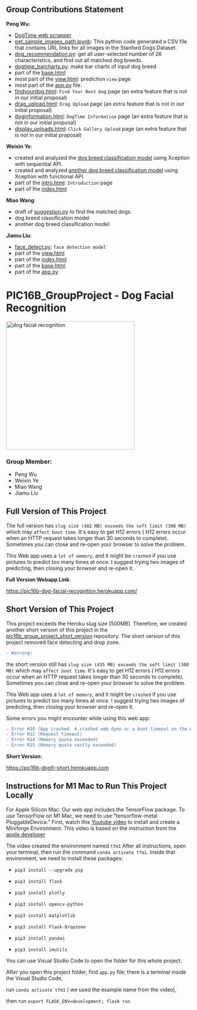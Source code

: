 ## **Group Contributions Statement**

**Peng Wu**:  
- [DogTime web scrapper](https://github.com/PengWu2626/PIC16B_GroupProject/tree/main/DogTime_scraper)
- [get_sample_images_path.ipynb](https://github.com/PengWu2626/PIC16B_GroupProject/blob/main/data/get_sample_images_path.ipynb): This python code generated a CSV file that contains URL links for all images in the Stanford Dogs Dataset.
- [dog_recommendation.py](https://github.com/PengWu2626/PIC16B_GroupProject/blob/main/src/dog_recommendation.py): get all user-selected number of 26 characteristics, and find out all matched dog breeds.
- [dogtime_barcharts.py](https://github.com/PengWu2626/PIC16B_GroupProject/blob/main/src/dogtime_barcharts.py): make bar charts of input dog breed
- part of the [base.html](https://github.com/PengWu2626/PIC16B_GroupProject/blob/main/templates/base.html)
- most part of the [view.html](https://github.com/PengWu2626/PIC16B_GroupProject/blob/main/templates/view.html): prediction `view` page
- most part of the [app.py](https://github.com/PengWu2626/PIC16B_GroupProject/blob/main/app.py) file.
- [findyourdog.html](https://github.com/PengWu2626/PIC16B_GroupProject/blob/main/templates/findyourdog.html): `Find Your Best Dog` page (an extra feature that is not in our initial proposal)
- [drag_upload.html](https://github.com/PengWu2626/PIC16B_GroupProject/blob/main/templates/drag_upload.html): `Drag Upload` page (an extra feature that is not in our initial proposal)
- [doginformation.html](https://github.com/PengWu2626/PIC16B_GroupProject/blob/main/templates/doginformation.html): `DogTime Information` page (an extra feature that is not in our initial proposal)
- [display_uploads.html](https://github.com/PengWu2626/PIC16B_GroupProject/blob/main/templates/display_uploads.html): `Click Gallery Upload` page (an extra feature that is not in our initial proposal)



**Weixin Ye**:
- created and analyzed the [dog breed classification model](https://github.com/PengWu2626/PIC16B_GroupProject/blob/main/data/Model1.ipynb) using Xception with sequential API.
- created and analyzed [another dog breed classification model](https://github.com/PengWu2626/PIC16B_GroupProject/blob/main/data/Model2.ipynb) using Xception with functional API.
- part of the [intro.html](https://github.com/PengWu2626/PIC16B_GroupProject/blob/main/templates/intro.html): `Introduction` page
- part of the [index.html](https://github.com/PengWu2626/PIC16B_GroupProject/blob/main/templates/index.html)



**Miao Wang**:
- draft of [suggestion.py](https://github.com/PengWu2626/pic16b_group_project_short_version/blob/main/src/suggestion.py) to find the matched dogs.
- dog breed classification model 
- another dog breed classification model 


**Jiamu Liu**:
- [face_detect.py](https://github.com/PengWu2626/PIC16B_GroupProject/blob/main/src/face_detect.py): `face detection model`
- part of the [view.html](https://github.com/PengWu2626/PIC16B_GroupProject/blob/main/templates/view.html)
- part of the [index.html](https://github.com/PengWu2626/PIC16B_GroupProject/blob/main/templates/index.html)
- part of the [base.html](https://github.com/PengWu2626/PIC16B_GroupProject/blob/main/templates/base.html)
- part of the [app.py](https://github.com/PengWu2626/PIC16B_GroupProject/blob/main/app.py)




# PIC16B_GroupProject - Dog Facial Recognition

<img src="https://humanepro.org/sites/default/files/styles/article_new/public/images/post/Scoop_FaceValue_cover.jpg" alt="dog facial recognition" width="350"/>

### Group Member:

- Peng Wu
- Weixin Ye
- Miao Wang
- Jiamu Liu

## Full Version of This Project

The full version has `slug size (482 MB) exceeds the soft limit (300 MB)` which may `affect boot time`.
It's easy to get H12 errors ( H12 errors occur when an HTTP request takes longer than 30 seconds to complete).
Sometimes you can close and re-open your browser to solve the problem.

This Web app uses a `lot of memory`, and it might be `crashed` if you use pictures to predict too many times at once. I suggest trying two images of predicting, then closing your browser and re-open it.

**Full Version Webapp Link**:

https://pic16b-dog-facial-recognition.herokuapp.com/

## Short Version of This Project

This project exceeds the Heroku slug size (500MB). Therefore, we created another short version of this project in the [pic16b_group_project_short_version](https://github.com/PengWu2626/pic16b_group_project_short_version) repository. The short version of this project removed face detecting and drop zone.

```diff
- Warning:
```

the short version still has `slug size (435 MB) exceeds the soft limit (300 MB)` which may `affect boot time`.
It's easy to get H12 errors ( H12 errors occur when an HTTP request takes longer than 30 seconds to complete).
Sometimes you can close and re-open your browser to solve the problem.

This Web app uses a `lot of memory`, and it might be `crashed` if you use pictures to predict too many times at once. I suggest trying two images of predicting, then closing your browser and re-open it.

Some errors you might encounter while using this web app:

```diff
- Error H10 (App crashed. A crashed web dyno or a boot timeout on the web dyno will present this error.)
- Error H12 (Request timeout)
- Error R14 (Memory quota exceeded)
- Error R15 (Memory quota vastly exceeded)

```

**Short Version:**

https://pic16b-dogfr-short.herokuapp.com

## Instructions for M1 Mac to Run This Project Locally

For Apple Silicon Mac:
Our web app includes the TensorFlow package. To use TensorFlow on M1 Mac, we need to use "tensorflow-metal PluggableDevice."
First, watch this [Youtube video](https://www.youtube.com/watch?v=Qu1QitU6GXA) to install and create a Miniforge Environment.
This video is based on the instruction from the [apple developer](https://developer.apple.com/metal/tensorflow-plugin/)

The video created the environment named `tfm1`
After all instructions, open your terminal, then run the command `conda activate tfm1`.
Inside that environment,
we need to install these packages:

- `pip3 install --upgrade pip`

- `pip3 install flask`

- `pip3 install plotly`

- `pip3 install opencv-python`

- `pip3 install matplotlib`

- `pip3 install Flask-Dropzone`

- `pip3 install pandas`

- `pip3 install imutils`

You can use Visual Studio Code to open the folder for this whole project.

After you open this project folder, find `app.py` file; there is a terminal inside the Visual Studio Code,

run `conda activate tfm1` ( we used the example name from the video),

then run `export FLASK_ENV=development; flask run`
